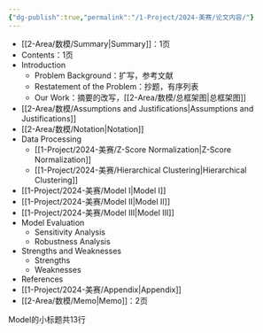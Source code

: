 ```yaml
---
{"dg-publish":true,"permalink":"/1-Project/2024-美赛/论文内容/"}
---
```


- [[2-Area/数模/Summary\|Summary]]：1页
- Contents：1页
- Introduction
	- Problem Background：扩写，参考文献
	- Restatement of the Problem：抄题，有序列表
	- Our Work：摘要的改写，[[2-Area/数模/总框架图\|总框架图]]
- [[2-Area/数模/Assumptions and Justifications\|Assumptions and Justifications]]
- [[2-Area/数模/Notation\|Notation]]
- Data Processing
	- [[1-Project/2024-美赛/Z-Score Normalization\|Z-Score Normalization]]
	- [[1-Project/2024-美赛/Hierarchical Clustering\|Hierarchical Clustering]]
- [[1-Project/2024-美赛/Model I\|Model I]]
- [[1-Project/2024-美赛/Model II\|Model II]]
- [[1-Project/2024-美赛/Model III\|Model III]]
- Model Evaluation
	- Sensitivity Analysis
	- Robustness Analysis
- Strengths and Weaknesses
	- Strengths
	- Weaknesses
- References
- [[1-Project/2024-美赛/Appendix\|Appendix]]
- [[2-Area/数模/Memo\|Memo]]：2页

Model的小标题共13行